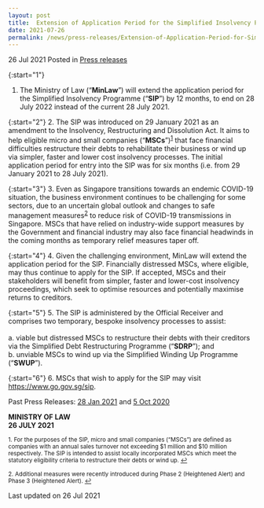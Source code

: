 ```yaml
---
layout: post
title:  Extension of Application Period for the Simplified Insolvency Programme
date: 2021-07-26
permalink: /news/press-releases/Extension-of-Application-Period-for-Simplified-Insolvency-Programme
---
```


26 Jul 2021 Posted in [Press releases](/news/press-releases)

{:start="1"}
1. The Ministry of Law (“<b>MinLaw</b>”) will extend the application period for the Simplified Insolvency Programme (“<b>SIP</b>”) by 12 months, to end on 28 July 2022 instead of the current 28 July 2021.

{:start="2"}
2. The SIP was introduced on 29 January 2021 as an amendment to the Insolvency, Restructuring and Dissolution Act. It aims to help eligible micro and small companies (“<b>MSCs</b>”)<sup><a href="#fn1" id="ref1">1</a></sup> that face financial difficulties restructure their debts to rehabilitate their business or wind up via simpler, faster and lower cost insolvency processes. The initial application period for entry into the SIP was for six months (i.e. from 29 January 2021 to 28 July 2021). 

{:start="3"}
3. Even as Singapore transitions towards an endemic COVID-19 situation, the business environment continues to be challenging for some sectors, due to an uncertain global outlook and changes to safe management measures<sup><a href="#fn2" id="ref2">2</a></sup> to reduce risk of COVID-19 transmissions in Singapore. MSCs that have relied on industry-wide support measures by the Government and financial industry may also face financial headwinds in the coming months as temporary relief measures taper off. 

{:start="4"}
4. Given the challenging environment, MinLaw will extend the application period for the SIP. Financially distressed MSCs, where eligible, may thus continue to apply for the SIP. If accepted, MSCs and their stakeholders will benefit from simpler, faster and lower-cost insolvency proceedings, which seek to optimise resources and potentially maximise returns to creditors.

{:start="5"}
5. The SIP is administered by the Official Receiver and comprises two temporary, bespoke insolvency processes to assist:<br>
<br>
    a. viable but distressed MSCs to restructure their debts with their creditors via the Simplified Debt Restructuring Programme (“<b>SDRP</b>”); and 
<br>
    b. unviable MSCs to wind up via the Simplified Winding Up Programme (“<b>SWUP</b>”). 
 
{:start="6"}
6. MSCs that wish to apply for the SIP may visit <a href="https://www.go.gov.sg/sip" target="new">https://www.go.gov.sg/sip</a>.

Past Press Releases: [28 Jan 2021](/news/press-releases/simplified-insolvency-programme-commences) and [5 Oct 2020](/news/press-releases/simplified-insolvency-programme)

**MINISTRY OF LAW**
<br>**26 JULY 2021**

<p><sup id="fn1">1. For the purposes of the SIP, micro and small companies (“MSCs”) are defined as companies with an annual sales turnover not exceeding $1 million and $10 million respectively. The SIP is intended to assist locally incorporated MSCs which meet the statutory eligibility criteria to restructure their debts or wind up. <a href="#ref1" title="Jump back to footnote 1 in the text.">↩</a></sup></p>

<p><sup id="fn2">2. Additional measures were recently introduced during Phase 2 (Heightened Alert) and Phase 3 (Heightened Alert). <a href="#ref2" title="Jump back to footnote 2 in the text.">↩</a></sup></p>


<p class="right-side-updated">Last updated on 26 Jul 2021</p>
